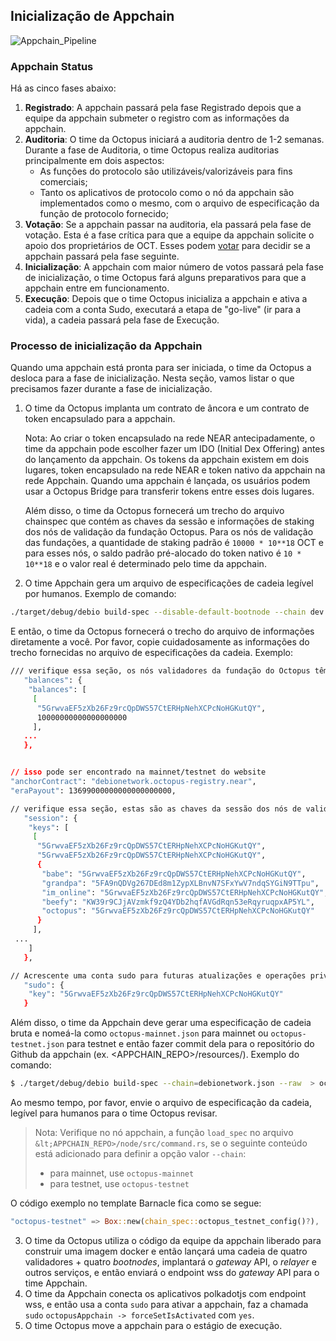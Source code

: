 
## Inicialização de Appchain

![Appchain_Pipeline](https://docs.oct.network/assets/img/appchain_pipeline.890856b1.png)

### Appchain Status

Há as cinco fases abaixo:

1. **Registrado**: A appchain passará pela fase Registrado depois que a equipe da appchain submeter o registro com as informações da appchain.
2. **Auditoria**: O time da Octopus iniciará a auditoria dentro de 1-2 semanas. Durante a fase de Auditoria, o time Octopus realiza auditorias principalmente em dois aspectos:
    * As funções do protocolo são utilizáveis/valorizáveis para fins comerciais;
    * Tanto os aplicativos de protocolo como o nó da appchain são implementados como o mesmo, com o arquivo de especificação da função de protocolo fornecido;
3. **Votação**: Se a appchain passar na auditoria, ela passará pela fase de votação. Esta é a fase crítica para que a equipe da appchain solicite o apoio dos proprietários de OCT. Esses podem [votar](https://docs.oct.network/guides/voting-appchain.html) para decidir se a appchain passará pela fase seguinte.
4. **Inicialização**: A appchain com maior número de votos passará pela fase de inicialização, o time Octopus fará alguns preparativos para que a appchain entre em funcionamento.
5. **Execução**: Depois que o time Octopus inicializa a appchain e ativa a cadeia com a conta Sudo, executará a etapa de "go-live" (ir para a vida), a cadeia passará pela fase de Execução.

### Processo de inicialização da Appchain 


Quando uma appchain está pronta para ser iniciada, o time da Octopus a desloca para a fase de inicialização. Nesta seção, vamos listar o que precisamos fazer durante a fase de inicialização.



1. O time da Octopus implanta um contrato de âncora e um contrato de token encapsulado para a appchain. 

   Nota: Ao criar o token encapsulado na rede NEAR antecipadamente, o time da appchain pode escolher fazer um IDO (Initial Dex Offering) antes do lançamento da appchain. Os tokens da appchain existem em dois lugares, token encapsulado na rede NEAR e token nativo da appchain na rede Appchain.  Quando uma appchain é lançada, os usuários podem usar a Octopus Bridge para transferir tokens entre esses dois lugares.

   Além disso, o time da Octopus fornecerá um trecho do arquivo chainspec que contém as chaves da sessão e informações de staking dos nós de validação da fundação Octopus. Para os nós de validação das fundações, a quantidade de staking padrão é  `10000 * 10**18` OCT e para esses nós, o saldo padrão pré-alocado do token nativo é `10 * 10**18` e o valor real é determinado pelo time da appchain.

2.  O time Appchain gera um arquivo de especificações de cadeia legível por humanos. Exemplo de comando:

 
```bash
./target/debug/debio build-spec --disable-default-bootnode --chain dev > debionetwork.json
```         


E então, o time da Octopus fornecerá o trecho do arquivo de informações diretamente a você. Por favor, copie cuidadosamente as informações do trecho fornecidas no arquivo de especificações da cadeia. Exemplo: 



```bash
/// verifique essa seção, os nós validadores da fundação do Octopus têm alocado um saldo pequeno para cobrir as taxas das transações (por exemplo, 10 $DBIO)
   "balances": {
    "balances": [
     [
      "5GrwvaEF5zXb26Fz9rcQpDWS57CtERHpNehXCPcNoHGKutQY",
      10000000000000000000
     ],
   ...
   },


// isso pode ser encontrado na mainnet/testnet do website   
"anchorContract": "debionetwork.octopus-registry.near", 
"eraPayout": 13699000000000000000000,

// verifique essa seção, estas são as chaves da sessão dos nós de validação da fundação Octopus
   "session": {
    "keys": [
     [
      "5GrwvaEF5zXb26Fz9rcQpDWS57CtERHpNehXCPcNoHGKutQY", 
      "5GrwvaEF5zXb26Fz9rcQpDWS57CtERHpNehXCPcNoHGKutQY", 
      {
       "babe": "5GrwvaEF5zXb26Fz9rcQpDWS57CtERHpNehXCPcNoHGKutQY", 
       "grandpa": "5FA9nQDVg267DEd8m1ZypXLBnvN7SFxYwV7ndqSYGiN9TTpu", 
       "im_online": "5GrwvaEF5zXb26Fz9rcQpDWS57CtERHpNehXCPcNoHGKutQY", 
       "beefy": "KW39r9CJjAVzmkf9zQ4YDb2hqfAVGdRqn53eRqyruqpxAP5YL", 
       "octopus": "5GrwvaEF5zXb26Fz9rcQpDWS57CtERHpNehXCPcNoHGKutQY" 
      }
     ],
 ...
    ]
   },

// Acrescente uma conta sudo para futuras atualizações e operações privilegiadas. (Não se esqueça de acrescentar também algum saldo a esta conta.)
   "sudo": {
    "key": "5GrwvaEF5zXb26Fz9rcQpDWS57CtERHpNehXCPcNoHGKutQY"
   }
```


Além disso, o time da Appchain deve gerar uma especificação de cadeia bruta e nomeá-la como `octopus-mainnet.json` para mainnet ou `octopus-testnet.json` para testnet e então fazer commit dela para o repositório do Github da appchain (ex. &lt;APPCHAIN_REPO>/resources/). Exemplo do comando: 

``` bash
$ ./target/debug/debio build-spec --chain=debionetwork.json --raw  > octopus-testnet.json
```

Ao mesmo tempo, por favor, envie o arquivo de especificação da cadeia, legível para humanos para o time Octopus revisar. 
>Nota: Verifique no nó appchain, a função `load_spec` no arquivo `&lt;APPCHAIN_REPO>/node/src/command.rs`, se o seguinte conteúdo está adicionado para definir a opção valor `--chain`:
   >* para mainnet, use `octopus-mainnet`
   >* para testnet, use `octopus-testnet`

O código exemplo no template Barnacle fica como se segue:


```rust
"octopus-testnet" => Box::new(chain_spec::octopus_testnet_config()?),
```



3. O time da  Octopus utiliza o código da equipe da appchain liberado para construir uma imagem docker e então lançará uma cadeia de quatro validadores + quatro _bootnodes_, implantará o _gateway_ API, o _relayer_ e outros serviços, e então enviará o endpoint wss do _gateway_ API para o time Appchain.
4. O time da Appchain conecta os aplicativos polkadotjs com endpoint wss, e então usa a conta `sudo` para ativar a appchain, faz a chamada `sudo` `octopusAppchain -> forceSetIsActivated` com `yes`.
5. O time Octopus move a appchain para o estágio de execução.
